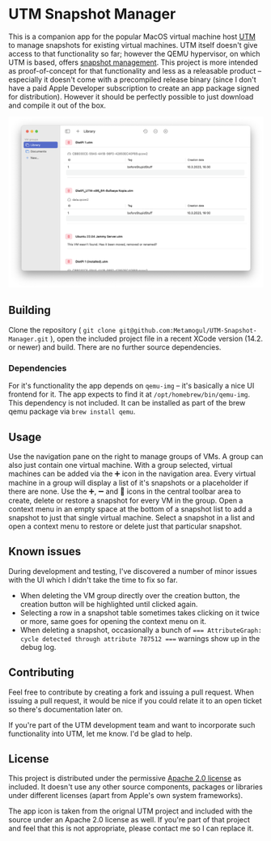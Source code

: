 # UTM Snapshot Manager

This is a companion app for the popular MacOS virtual machine host [UTM](https://github.com/utmapp/UTM) to manage snapshots for existing virtual machines. UTM itself doesn't give access to that functionality so far; however the QEMU hypervisor, on which UTM is based, offers [snapshot management](https://kashyapc.fedorapeople.org/virt/lc-2012/snapshots-handout.html). This project is more intended as proof-of-concept for that functionality and less as a releasable product – especially it doesn't come with a precompiled release binary (since I don't have a paid Apple Developer subscription to create an app package signed for distribution). However it should be perfectly possible to just download and compile it out of the box.

![UTM Snapshot Manager - Screenshot of the main window with navigation pane on the left and details view with VMs on the right](https://github.com/Metamogul/UTM-Snapshot-Manager/blob/main/Screenshot.png)

## Building ##

Clone the repository ( `git clone git@github.com:Metamogul/UTM-Snapshot-Manager.git` ), open the included project file in a recent XCode version (14.2. or newer) and build. There are no further source dependencies.

### Dependencies ###

For it's functionality the app depends on `qemu-img` – it's basically a nice UI frontend for it. The app expects to find it at `/opt/homebrew/bin/qemu-img`. This dependency is not included. It can be installed as part of the brew qemu package via `brew install qemu`.

## Usage ##

Use the navigation pane on the right to manage groups of VMs. A group can also just contain one virtual machine. With a group selected, virtual machines can be added via the ➕ icon in the navigation area. Every virtual machine in a group will display a list of it's snapshots or a placeholder if there are none. Use the ➕, ➖ and 🔄 icons in the central toolbar area to create, delete or restore a snapshot for every VM in the group. Open a context menu in an empty space at the bottom of a snapshot list to add a snapshot to just that single virtual machine. Select a snapshot in a list and open a context menu to restore or delete just that particular snapshot.

## Known issues ##

During development and testing, I've discovered a number of minor issues with the UI which I didn't take the time to fix so far.

- When deleting the VM group directly over the creation button, the creation button will be highlighted until clicked again.
- Selecting a row in a snapshot table sometimes takes clicking on it twice or more, same goes for opening the context menu on it.
- When deleting a snapshot, occasionally a bunch of `=== AttributeGraph: cycle detected through attribute 787512 ===` warnings show up in the debug log.

## Contributing ##

Feel free to contribute by creating a fork and issuing a pull request. When issuing a pull request, it would be nice if you could relate it to an open ticket so there's documentation later on.

If you're part of the UTM development team and want to incorporate such functionality into UTM, let me know. I'd be glad to help.

## License ##

This project is distributed under the permissive [Apache 2.0 license](https://github.com/Metamogul/UTM-Snapshot-Manager/blob/main/LICENSE) as included. It doesn't use any other source components, packages or libraries under different licenses (apart from Apple's own system frameworks).

The app icon is taken from the orignal UTM project and included with the source under an Apache 2.0 license as well. If you're part of that project and feel that this is not appropriate, please contact me so I can replace it.
